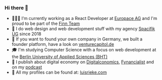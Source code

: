 ### Hi there 👋

- 🧑🏻‍💻 I’m currently working as a React Developer at [Europace AG](https://europace.de/) and I'm proud to be part of the [Finn Team](https://meinfinn.de/)
- 🌱 I do web design and web development stuff with my agency [Spacifik UG](https://spacifik.de/) since 2018
- 🚀 If you want to found your own company in Germany, we built a founder platform, have a look on [venturecapitol.de](https://venturecapitol.de/)
- 🎓 I'm studying Computer Science with a focus on web development at the [Berlin University of Applied Sciences (BHT)](https://www.bht-berlin.de/b-mi)
- 📰 I publish about digital economy on [Digitalconomics](https://digitalconomics.de/), [Fynancialist](https://fynancialist.de/) and on my [podcast](https://open.spotify.com/show/38sPsl9vjeBAUeny2y1vT8?si=e9550d15618245d0&nd=1)
- 🍻 All my profiles can be found at: [luisrieke.com](https://luisrieke.com/)


